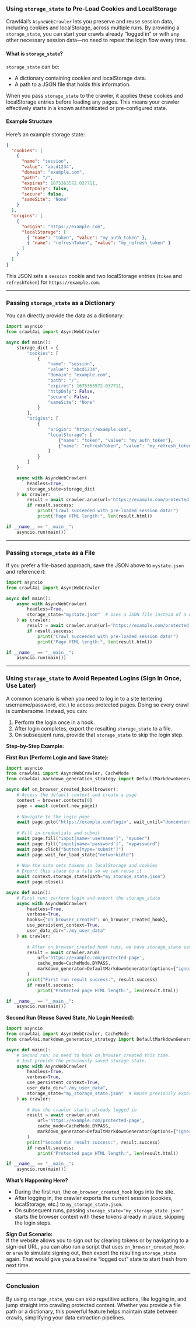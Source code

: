 ### Using `storage_state` to Pre-Load Cookies and LocalStorage

Crawl4ai’s `AsyncWebCrawler` lets you preserve and reuse session data, including cookies and localStorage, across multiple runs. By providing a `storage_state`, you can start your crawls already “logged in” or with any other necessary session data—no need to repeat the login flow every time.

#### What is `storage_state`?

`storage_state` can be:

- A dictionary containing cookies and localStorage data.
- A path to a JSON file that holds this information.

When you pass `storage_state` to the crawler, it applies these cookies and localStorage entries before loading any pages. This means your crawler effectively starts in a known authenticated or pre-configured state.

#### Example Structure

Here’s an example storage state:

```json
{
  "cookies": [
    {
      "name": "session",
      "value": "abcd1234",
      "domain": "example.com",
      "path": "/",
      "expires": 1675363572.037711,
      "httpOnly": false,
      "secure": false,
      "sameSite": "None"
    }
  ],
  "origins": [
    {
      "origin": "https://example.com",
      "localStorage": [
        { "name": "token", "value": "my_auth_token" },
        { "name": "refreshToken", "value": "my_refresh_token" }
      ]
    }
  ]
}
```

This JSON sets a `session` cookie and two localStorage entries (`token` and `refreshToken`) for `https://example.com`.

---

### Passing `storage_state` as a Dictionary

You can directly provide the data as a dictionary:

```python
import asyncio
from crawl4ai import AsyncWebCrawler

async def main():
    storage_dict = {
        "cookies": [
            {
                "name": "session",
                "value": "abcd1234",
                "domain": "example.com",
                "path": "/",
                "expires": 1675363572.037711,
                "httpOnly": False,
                "secure": False,
                "sameSite": "None"
            }
        ],
        "origins": [
            {
                "origin": "https://example.com",
                "localStorage": [
                    {"name": "token", "value": "my_auth_token"},
                    {"name": "refreshToken", "value": "my_refresh_token"}
                ]
            }
        ]
    }

    async with AsyncWebCrawler(
        headless=True,
        storage_state=storage_dict
    ) as crawler:
        result = await crawler.arun(url='https://example.com/protected')
        if result.success:
            print("Crawl succeeded with pre-loaded session data!")
            print("Page HTML length:", len(result.html))

if __name__ == "__main__":
    asyncio.run(main())
```

---

### Passing `storage_state` as a File

If you prefer a file-based approach, save the JSON above to `mystate.json` and reference it:

```python
import asyncio
from crawl4ai import AsyncWebCrawler

async def main():
    async with AsyncWebCrawler(
        headless=True,
        storage_state="mystate.json"  # Uses a JSON file instead of a dictionary
    ) as crawler:
        result = await crawler.arun(url='https://example.com/protected')
        if result.success:
            print("Crawl succeeded with pre-loaded session data!")
            print("Page HTML length:", len(result.html))

if __name__ == "__main__":
    asyncio.run(main())
```

---

### Using `storage_state` to Avoid Repeated Logins (Sign In Once, Use Later)

A common scenario is when you need to log in to a site (entering username/password, etc.) to access protected pages. Doing so every crawl is cumbersome. Instead, you can:

1. Perform the login once in a hook.
2. After login completes, export the resulting `storage_state` to a file.
3. On subsequent runs, provide that `storage_state` to skip the login step.

**Step-by-Step Example:**

**First Run (Perform Login and Save State):**

```python
import asyncio
from crawl4ai import AsyncWebCrawler, CacheMode
from crawl4ai.markdown_generation_strategy import DefaultMarkdownGenerator

async def on_browser_created_hook(browser):
    # Access the default context and create a page
    context = browser.contexts[0]
    page = await context.new_page()
    
    # Navigate to the login page
    await page.goto("https://example.com/login", wait_until="domcontentloaded")
    
    # Fill in credentials and submit
    await page.fill("input[name='username']", "myuser")
    await page.fill("input[name='password']", "mypassword")
    await page.click("button[type='submit']")
    await page.wait_for_load_state("networkidle")
    
    # Now the site sets tokens in localStorage and cookies
    # Export this state to a file so we can reuse it
    await context.storage_state(path="my_storage_state.json")
    await page.close()

async def main():
    # First run: perform login and export the storage_state
    async with AsyncWebCrawler(
        headless=True,
        verbose=True,
        hooks={"on_browser_created": on_browser_created_hook},
        use_persistent_context=True,
        user_data_dir="./my_user_data"
    ) as crawler:
        
        # After on_browser_created_hook runs, we have storage_state saved to my_storage_state.json
        result = await crawler.arun(
            url='https://example.com/protected-page',
            cache_mode=CacheMode.BYPASS,
            markdown_generator=DefaultMarkdownGenerator(options={"ignore_links": True}),
        )
        print("First run result success:", result.success)
        if result.success:
            print("Protected page HTML length:", len(result.html))

if __name__ == "__main__":
    asyncio.run(main())
```

**Second Run (Reuse Saved State, No Login Needed):**

```python
import asyncio
from crawl4ai import AsyncWebCrawler, CacheMode
from crawl4ai.markdown_generation_strategy import DefaultMarkdownGenerator

async def main():
    # Second run: no need to hook on_browser_created this time.
    # Just provide the previously saved storage state.
    async with AsyncWebCrawler(
        headless=True,
        verbose=True,
        use_persistent_context=True,
        user_data_dir="./my_user_data",
        storage_state="my_storage_state.json"  # Reuse previously exported state
    ) as crawler:
        
        # Now the crawler starts already logged in
        result = await crawler.arun(
            url='https://example.com/protected-page',
            cache_mode=CacheMode.BYPASS,
            markdown_generator=DefaultMarkdownGenerator(options={"ignore_links": True}),
        )
        print("Second run result success:", result.success)
        if result.success:
            print("Protected page HTML length:", len(result.html))

if __name__ == "__main__":
    asyncio.run(main())
```

**What’s Happening Here?**

- During the first run, the `on_browser_created_hook` logs into the site.  
- After logging in, the crawler exports the current session (cookies, localStorage, etc.) to `my_storage_state.json`.  
- On subsequent runs, passing `storage_state="my_storage_state.json"` starts the browser context with these tokens already in place, skipping the login steps.

**Sign Out Scenario:**  
If the website allows you to sign out by clearing tokens or by navigating to a sign-out URL, you can also run a script that uses `on_browser_created_hook` or `arun` to simulate signing out, then export the resulting `storage_state` again. That would give you a baseline “logged out” state to start fresh from next time.

---

### Conclusion

By using `storage_state`, you can skip repetitive actions, like logging in, and jump straight into crawling protected content. Whether you provide a file path or a dictionary, this powerful feature helps maintain state between crawls, simplifying your data extraction pipelines.